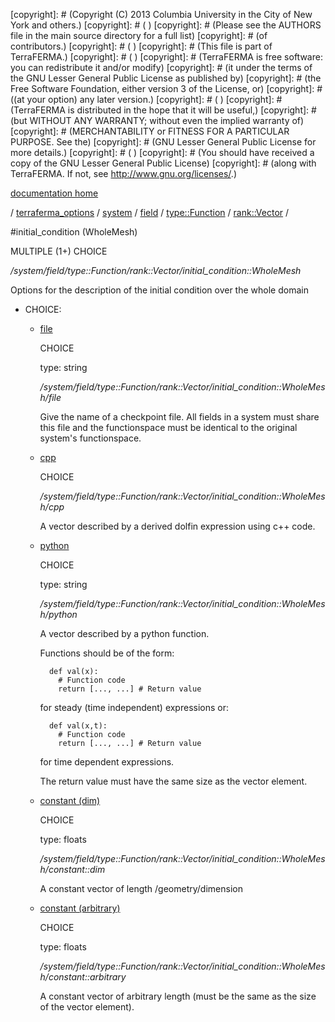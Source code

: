 [copyright]: # (Copyright (C) 2013 Columbia University in the City of New York and others.)
[copyright]: # ( )
[copyright]: # (Please see the AUTHORS file in the main source directory for a full list)
[copyright]: # (of contributors.)
[copyright]: # ( )
[copyright]: # (This file is part of TerraFERMA.)
[copyright]: # ( )
[copyright]: # (TerraFERMA is free software: you can redistribute it and/or modify)
[copyright]: # (it under the terms of the GNU Lesser General Public License as published by)
[copyright]: # (the Free Software Foundation, either version 3 of the License, or)
[copyright]: # ((at your option) any later version.)
[copyright]: # ( )
[copyright]: # (TerraFERMA is distributed in the hope that it will be useful,)
[copyright]: # (but WITHOUT ANY WARRANTY; without even the implied warranty of)
[copyright]: # (MERCHANTABILITY or FITNESS FOR A PARTICULAR PURPOSE. See the)
[copyright]: # (GNU Lesser General Public License for more details.)
[copyright]: # ( )
[copyright]: # (You should have received a copy of the GNU Lesser General Public License)
[copyright]: # (along with TerraFERMA. If not, see <http://www.gnu.org/licenses/>.)

[documentation home](Documentation)

/ [terraferma_options](../../../../../terraferma_options) / [system](../../../../system) / [field](../../../field) / [type::Function](../../type__Function) / [rank::Vector](../rank__Vector) /

#initial_condition (WholeMesh)

MULTIPLE (1+) CHOICE 

*/system/field/type::Function/rank::Vector/initial_condition::WholeMesh*

Options for the description of the initial condition over the whole domain

* CHOICE:
    * [file](initial_condition__WholeMesh/file "child")

        CHOICE 

        type: string

        */system/field/type::Function/rank::Vector/initial_condition::WholeMesh/file*

        Give the name of a checkpoint file.  All fields in a system must share this file
        and the functionspace must be identical to the original system's functionspace.

    * [cpp](initial_condition__WholeMesh/cpp "child")

        CHOICE 

        */system/field/type::Function/rank::Vector/initial_condition::WholeMesh/cpp*

        A vector described by a derived dolfin expression using c++ code.

    * [python](initial_condition__WholeMesh/python "child")

        CHOICE 

        type: string

        */system/field/type::Function/rank::Vector/initial_condition::WholeMesh/python*

        A vector described by a python function.
        
        Functions should be of the form:
        
            def val(x):
              # Function code
              return [..., ...] # Return value
        
         for steady (time independent) expressions or:
        
            def val(x,t):
              # Function code
              return [..., ...] # Return value
        
         for time dependent expressions.
        
        The return value must have the same size as the vector element.

    * [constant (dim)](initial_condition__WholeMesh/constant__dim "child")

        CHOICE 

        type: floats

        */system/field/type::Function/rank::Vector/initial_condition::WholeMesh/constant::dim*

        A constant vector of length /geometry/dimension

    * [constant (arbitrary)](initial_condition__WholeMesh/constant__arbitrary "child")

        CHOICE 

        type: floats

        */system/field/type::Function/rank::Vector/initial_condition::WholeMesh/constant::arbitrary*

        A constant vector of arbitrary length (must be the same as the size of the vector element).

[autogenerated]: # (This file was automatically generated from the schema file:/home/cwilson/repos/github/TerraFERMA/TerraFERMA/buckettools/schemas/function.rng.)


